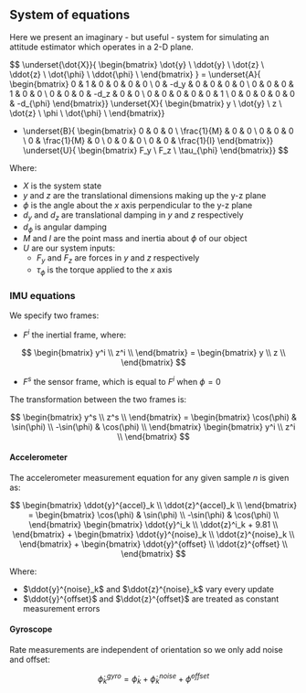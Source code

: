 ## System of equations

Here we present an imaginary - but useful - system for simulating an attitude estimator which operates in a 2-D plane.

$$
\underset{\dot{X}}{
    \begin{bmatrix}
        \dot{y} \\
        \ddot{y} \\
        \dot{z} \\
        \ddot{z} \\
        \dot{\phi} \\
        \ddot{\phi} \\
    \end{bmatrix}
} = \underset{A}{
    \begin{bmatrix}
        0 & 1    & 0 & 0    & 0 & 0 \\
        0 & -d_y & 0 & 0    & 0 & 0 \\
        0 & 0    & 0 & 1    & 0 & 0 \\
        0 & 0    & 0 & -d_z & 0 & 0 \\
        0 & 0    & 0 & 0    & 0 & 1 \\
        0 & 0    & 0 & 0    & 0 & -d_{\phi}
    \end{bmatrix}}
\underset{X}{
    \begin{bmatrix}
        y \\
        \dot{y} \\
        z \\
        \dot{z} \\
        \phi \\
        \dot{\phi} \\
    \end{bmatrix}}
+ \underset{B}{
    \begin{bmatrix}
        0           & 0           & 0 \\
        \frac{1}{M} & 0           & 0 \\
        0           & 0           & 0 \\
        0           & \frac{1}{M} & 0 \\
        0           & 0           & 0 \\
        0           & 0           & \frac{1}{I}
    \end{bmatrix}}
\underset{U}{
    \begin{bmatrix}
        F_y \\
        F_z \\
        \tau_{\phi}
    \end{bmatrix}}
$$

Where:

* $X$ is the system state
* $y$ and $z$ are the translational dimensions making up the y-z plane
* $\phi$ is the angle about the $x$ axis perpendicular to the y-z plane
* $d_y$ and $d_z$ are translational damping in $y$ and $z$ respectively
* $d_\phi$ is angular damping
* $M$ and $I$ are the point mass and inertia about $\phi$ of our object
* $U$ are our system inputs:
  * $F_y$ and $F_z$ are forces in $y$ and $z$ respectively
  * $\tau_{\phi}$ is the torque applied to the $x$ axis

### IMU equations

We specify two frames:

* $F^i$ the inertial frame, where:

$$
    \begin{bmatrix}
        y^i \\
        z^i \\
    \end{bmatrix} = 
    \begin{bmatrix}
        y \\
        z \\
    \end{bmatrix}
$$

* $F^s$ the sensor frame, which is equal to $F^i$ when $\phi = 0$

The transformation between the two frames is:

$$
    \begin{bmatrix}
        y^s \\
        z^s \\
    \end{bmatrix} = 
    \begin{bmatrix}
        \cos(\phi) & \sin(\phi) \\
        -\sin(\phi) & \cos(\phi) \\
    \end{bmatrix}
    \begin{bmatrix}
        y^i \\
        z^i \\
    \end{bmatrix}
$$

#### Accelerometer

The accelerometer measurement equation for any given sample $n$ is given as:

$$
\begin{bmatrix}
    \ddot{y}^{accel}_k \\
    \ddot{z}^{accel}_k \\
\end{bmatrix} = 
\begin{bmatrix}
    \cos(\phi) & \sin(\phi) \\
    -\sin(\phi) & \cos(\phi) \\
\end{bmatrix}
\begin{bmatrix}
    \ddot{y}^i_k \\
    \ddot{z}^i_k + 9.81 \\
\end{bmatrix} +
\begin{bmatrix}
    \ddot{y}^{noise}_k \\
    \ddot{z}^{noise}_k \\
\end{bmatrix} +
\begin{bmatrix}
    \ddot{y}^{offset} \\
    \ddot{z}^{offset} \\
\end{bmatrix}
$$

Where:

* $\ddot{y}^{noise}_k$ and $\ddot{z}^{noise}_k$ vary every update
* $\ddot{y}^{offset}$ and $\ddot{z}^{offset}$ are treated as constant measurement errors

#### Gyroscope

Rate measurements are independent of orientation so we only add noise and offset:

$$
\dot{\phi}^{gyro}_k = \dot{\phi}_k + \dot{\phi}^{noise}_k + \dot{\phi}^{offset}
$$
